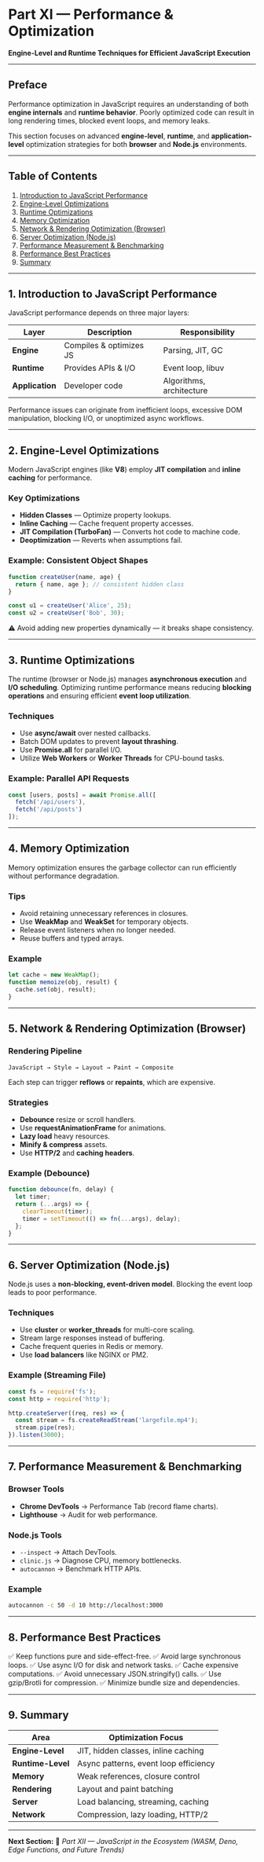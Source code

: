 # Part XI — Performance & Optimization

**Engine-Level and Runtime Techniques for Efficient JavaScript Execution**

---

## Preface

Performance optimization in JavaScript requires an understanding of both **engine internals** and **runtime behavior**. Poorly optimized code can result in long rendering times, blocked event loops, and memory leaks.

This section focuses on advanced **engine-level**, **runtime**, and **application-level** optimization strategies for both **browser** and **Node.js** environments.

---

## Table of Contents

1. [Introduction to JavaScript Performance](#introduction-to-javascript-performance)
2. [Engine-Level Optimizations](#engine-level-optimizations)
3. [Runtime Optimizations](#runtime-optimizations)
4. [Memory Optimization](#memory-optimization)
5. [Network & Rendering Optimization (Browser)](#network--rendering-optimization-browser)
6. [Server Optimization (Node.js)](#server-optimization-nodejs)
7. [Performance Measurement & Benchmarking](#performance-measurement--benchmarking)
8. [Performance Best Practices](#performance-best-practices)
9. [Summary](#summary)

---

## 1. Introduction to JavaScript Performance

JavaScript performance depends on three major layers:

| Layer           | Description             | Responsibility           |
| --------------- | ----------------------- | ------------------------ |
| **Engine**      | Compiles & optimizes JS | Parsing, JIT, GC         |
| **Runtime**     | Provides APIs & I/O     | Event loop, libuv        |
| **Application** | Developer code          | Algorithms, architecture |

Performance issues can originate from inefficient loops, excessive DOM manipulation, blocking I/O, or unoptimized async workflows.

---

## 2. Engine-Level Optimizations

Modern JavaScript engines (like **V8**) employ **JIT compilation** and **inline caching** for performance.

### Key Optimizations

* **Hidden Classes** — Optimize property lookups.
* **Inline Caching** — Cache frequent property accesses.
* **JIT Compilation (TurboFan)** — Converts hot code to machine code.
* **Deoptimization** — Reverts when assumptions fail.

### Example: Consistent Object Shapes

```js
function createUser(name, age) {
  return { name, age }; // consistent hidden class
}

const u1 = createUser('Alice', 25);
const u2 = createUser('Bob', 30);
```

⚠️ Avoid adding new properties dynamically — it breaks shape consistency.

---

## 3. Runtime Optimizations

The runtime (browser or Node.js) manages **asynchronous execution** and **I/O scheduling**.
Optimizing runtime performance means reducing **blocking operations** and ensuring efficient **event loop utilization**.

### Techniques

* Use **async/await** over nested callbacks.
* Batch DOM updates to prevent **layout thrashing**.
* Use **Promise.all** for parallel I/O.
* Utilize **Web Workers** or **Worker Threads** for CPU-bound tasks.

### Example: Parallel API Requests

```js
const [users, posts] = await Promise.all([
  fetch('/api/users'),
  fetch('/api/posts')
]);
```

---

## 4. Memory Optimization

Memory optimization ensures the garbage collector can run efficiently without performance degradation.

### Tips

* Avoid retaining unnecessary references in closures.
* Use **WeakMap** and **WeakSet** for temporary objects.
* Release event listeners when no longer needed.
* Reuse buffers and typed arrays.

### Example

```js
let cache = new WeakMap();
function memoize(obj, result) {
  cache.set(obj, result);
}
```

---

## 5. Network & Rendering Optimization (Browser)

### Rendering Pipeline

```
JavaScript → Style → Layout → Paint → Composite
```

Each step can trigger **reflows** or **repaints**, which are expensive.

### Strategies

* **Debounce** resize or scroll handlers.
* Use **requestAnimationFrame** for animations.
* **Lazy load** heavy resources.
* **Minify & compress** assets.
* Use **HTTP/2** and **caching headers**.

### Example (Debounce)

```js
function debounce(fn, delay) {
  let timer;
  return (...args) => {
    clearTimeout(timer);
    timer = setTimeout(() => fn(...args), delay);
  };
}
```

---

## 6. Server Optimization (Node.js)

Node.js uses a **non-blocking, event-driven model**. Blocking the event loop leads to poor performance.

### Techniques

* Use **cluster** or **worker_threads** for multi-core scaling.
* Stream large responses instead of buffering.
* Cache frequent queries in Redis or memory.
* Use **load balancers** like NGINX or PM2.

### Example (Streaming File)

```js
const fs = require('fs');
const http = require('http');

http.createServer((req, res) => {
  const stream = fs.createReadStream('largefile.mp4');
  stream.pipe(res);
}).listen(3000);
```

---

## 7. Performance Measurement & Benchmarking

### Browser Tools

* **Chrome DevTools** → Performance Tab (record flame charts).
* **Lighthouse** → Audit for web performance.

### Node.js Tools

* `--inspect` → Attach DevTools.
* `clinic.js` → Diagnose CPU, memory bottlenecks.
* `autocannon` → Benchmark HTTP APIs.

### Example

```bash
autocannon -c 50 -d 10 http://localhost:3000
```

---

## 8. Performance Best Practices

✅ Keep functions pure and side-effect-free.
✅ Avoid large synchronous loops.
✅ Use async I/O for disk and network tasks.
✅ Cache expensive computations.
✅ Avoid unnecessary JSON.stringify() calls.
✅ Use gzip/Brotli for compression.
✅ Minimize bundle size and dependencies.

---

## 9. Summary

| Area              | Optimization Focus                    |
| ----------------- | ------------------------------------- |
| **Engine-Level**  | JIT, hidden classes, inline caching   |
| **Runtime-Level** | Async patterns, event loop efficiency |
| **Memory**        | Weak references, closure control      |
| **Rendering**     | Layout and paint batching             |
| **Server**        | Load balancing, streaming, caching    |
| **Network**       | Compression, lazy loading, HTTP/2     |

---

**Next Section:**
🧱 *Part XII — JavaScript in the Ecosystem (WASM, Deno, Edge Functions, and Future Trends)*
